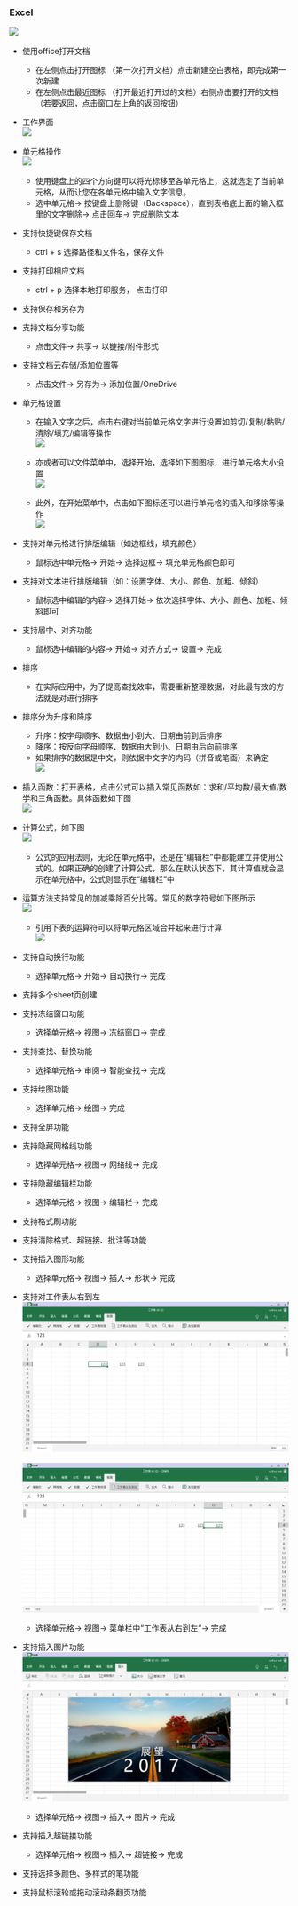 ### Excel
![](../pic/soft/tmp_4997-Screenshot_2017-03-07-18-40-16401459281.png)
   - 使用office打开文档
      - 在左侧点击打开图标 （第一次打开文档）点击新建空白表格，即完成第一次新建
      - 在左侧点击最近图标 （打开最近打开过的文档）右侧点击要打开的文档 （若要返回，点击窗口左上角的返回按钮）
   - 工作界面  
   ![](../pic/soft/%E5%B7%A5%E4%BD%9C%E7%95%8C%E9%9D%A21212.png)
   
   - 单元格操作  
   ![](../pic/soft/%E8%BE%93%E5%85%A5.png)
   
      - 使用键盘上的四个方向键可以将光标移至各单元格上，这就选定了当前单元格，从而让您在各单元格中输入文字信息。
      - 选中单元格-> 按键盘上删除键（Backspace），直到表格底上面的输入框里的文字删除-> 点击回车-> 完成删除文本
   - 支持快捷键保存文档
      - ctrl + s 选择路径和文件名，保存文件
   - 支持打印相应文档
      - ctrl + p 选择本地打印服务， 点击打印
   - 支持保存和另存为
   - 支持文档分享功能
      - 点击文件-> 共享-> 以链接/附件形式
   - 支持文档云存储/添加位置等
      - 点击文件-> 另存为-> 添加位置/OneDrive
   - 单元格设置
      - 在输入文字之后，点击右键对当前单元格文字进行设置如剪切/复制/黏贴/清除/填充/编辑等操作  
      ![](../pic/soft/%E5%8D%95%E5%85%83%E6%A0%BC%E8%AE%BE%E7%BD%AE1.png)
      
      - 亦或者可以文件菜单中，选择开始，选择如下图图标，进行单元格大小设置  
      ![](../pic/soft/%E5%8D%95%E5%85%83%E6%A0%BC%E8%AE%BE%E7%BD%AE2.png)
      
      - 此外，在开始菜单中，点击如下图标还可以进行单元格的插入和移除等操作  
      ![](../pic/soft/%E5%8D%95%E5%85%83%E6%A0%BC%E8%AE%BE%E7%BD%AE3.png)
      
   - 支持对单元格进行排版编辑（如边框线，填充颜色）
      - 鼠标选中单元格-> 开始-> 选择边框-> 填充单元格颜色即可
   - 支持对文本进行排版编辑（如：设置字体、大小、颜色、加粗、倾斜）
      - 鼠标选中编辑的内容-> 选择开始-> 依次选择字体、大小、颜色、加粗、倾斜即可
   - 支持居中、对齐功能
      - 鼠标选中编辑的内容-> 开始-> 对齐方式-> 设置-> 完成
   - 排序
      - 在实际应用中，为了提高查找效率，需要重新整理数据，对此最有效的方法就是对进行排序
   - 排序分为升序和降序
      - 升序：按字母顺序、数据由小到大、日期由前到后排序
      - 降序：按反向字母顺序、数据由大到小、日期由后向前排序
      - 如果排序的数据是中文，则依据中文字的内码（拼音或笔画）来确定  
      ![](../pic/soft/%E5%8D%87%E5%BA%8F%E5%92%8C%E9%99%8D%E5%BA%8F.png)
      
   - 插入函数：打开表格，点击公式可以插入常见函数如：求和/平均数/最大值/数学和三角函数。具体函数如下图  
   ![](../pic/soft/%E6%8F%92%E5%85%A5%E5%87%BD%E6%95%B0.png)
   
   - 计算公式，如下图  
   ![](../pic/soft/%E5%85%AC%E5%BC%8F.png)
   
      - 公式的应用法则，无论在单元格中，还是在“编辑栏”中都能建立并使用公式的。如果正确的创建了计算公式，那么在默认状态下，其计算值就会显示在单元格中，公式则显示在“编辑栏”中
   - 运算方法支持常见的加减乘除百分比等。常见的数字符号如下图所示  
   ![](../pic/soft/%E8%BF%90%E7%AE%97%E7%AC%A6%E5%8F%B7.png)
   
      - 引用下表的运算符可以将单元格区域合并起来进行计算  
      ![](../pic/soft/%E8%BF%90%E7%AE%97%E7%AC%A6%E5%8F%B72.png)
      
   - 支持自动换行功能
      - 选择单元格-> 开始-> 自动换行-> 完成
   - 支持多个sheet页创建
   - 支持冻结窗口功能
      - 选择单元格-> 视图-> 冻结窗口-> 完成
   - 支持查找、替换功能
      - 选择单元格-> 审阅-> 智能查找-> 完成
   - 支持绘图功能
      - 选择单元格-> 绘图-> 完成
   - 支持全屏功能
   - 支持隐藏网格线功能
      - 选择单元格-> 视图-> 网络线-> 完成
   - 支持隐藏编辑栏功能
      - 选择单元格-> 视图-> 编辑栏-> 完成
   - 支持格式刷功能
   - 支持清除格式、超链接、批注等功能
   - 支持插入图形功能
      - 选择单元格-> 视图-> 插入-> 形状-> 完成
   - 支持对工作表从右到左  
   ![](../pic/soft/tmp_12617-MS%E8%A1%A8%E6%A0%BC1191860409.png)<br />  
   ![](../pic/soft/tmp_12617-MS%E8%A1%A8%E6%A0%BC2930654261.png)
   
      - 选择单元格-> 视图-> 菜单栏中“工作表从右到左“-> 完成
   - 支持插入图片功能  
   ![](../pic/soft/tmp_12617-MS%E6%8F%92%E5%85%A5%E5%9B%BE%E7%89%871455707764.png)
   
      - 选择单元格-> 视图-> 插入-> 图片-> 完成
   - 支持插入超链接功能
      - 选择单元格-> 视图-> 插入-> 超链接-> 完成
   - 支持选择多颜色、多样式的笔功能
   - 支持鼠标滚轮或拖动滚动条翻页功能
